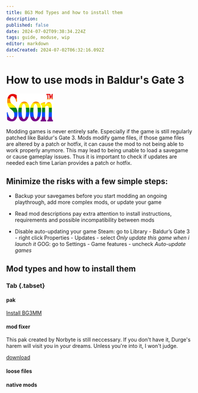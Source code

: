 ```yaml
---
title: BG3 Mod Types and how to install them
description: 
published: false
date: 2024-07-02T09:38:34.224Z
tags: guide, moduse, wip
editor: markdown
dateCreated: 2024-07-02T06:32:16.092Z
---
```


# How to use mods in Baldur's Gate 3

![soon_tm.webp](/test/alithea/soon_tm.webp)


Modding games is never entirely safe. Especially if the game is still regularly patched like Baldur's Gate 3. 
Mods modify game files, if those game files are altered by a patch or hotfix, it can cause the mod to not being able to work properly anymore. This may lead to being unable to load a savegame or cause gameplay issues.
Thus it is important to check if updates are needed each time Larian provides a patch or hotfix.

## Minimize the risks with a few simple steps:
* Backup your savegames
before you start modding an ongoing playthrough, add more complex mods, or update your game

* Read mod descriptions
pay extra attention to install instructions, requirements and possible incompatibility between mods

* Disable auto-updating your game
Steam: go to Library - Baldur’s Gate 3 - right click Properties - Updates - select *Only update this game when i launch it*
GOG: go to Settings - Game features - uncheck *Auto-update games*

## Mod types and how to install them

### Tab {.tabset}
#### pak
[Install BG3MM](https://wiki.bg3.community/en/Tutorials/Mod-Use/Installation-Of-BG3MM)
#### mod fixer
This pak created by Norbyte is still neccessary. If you don't have it, Durge's harem will visit you in your dreams. Unless you're into it, I won't judge.

[download](https://www.nexusmods.com/baldursgate3/mods/141)

<!--[norbyte's post on larian studio's discord](https://discord.com/channels/98922182746329088/767804218819477515/784392518883868674)-->
#### loose files

#### native mods



